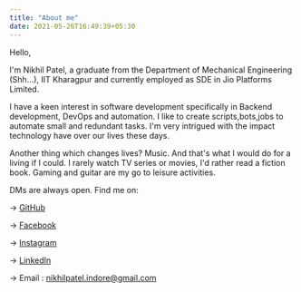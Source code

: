```yaml
---
title: "About me"
date: 2021-05-26T16:49:39+05:30
---
```


Hello,

I'm Nikhil Patel, a graduate from the Department of Mechanical Engineering (Shh...), IIT Kharagpur and currently employed as SDE in Jio Platforms Limited.

I have a keen interest in software development specifically in Backend development, DevOps and automation. I like to create scripts,bots,jobs to automate small and redundant tasks. I'm very intrigued with the impact technology have over our lives these days.

Another thing which changes lives? Music. And that's what I would do for a living if I could. I rarely watch TV series or movies, I'd rather read a fiction book. Gaming and guitar are my go to leisure activities.

DMs are always open. Find me on: 

-> [GitHub](https://github.com/NikhilP99)

-> [Facebook](https://www.facebook.com/nikhilpatelindore)

-> [Instagram](https://www.instagram.com/__npatel__/)

-> [LinkedIn](https://www.linkedin.com/in/nikhilp99/)

-> Email : nikhilpatel.indore@gmail.com